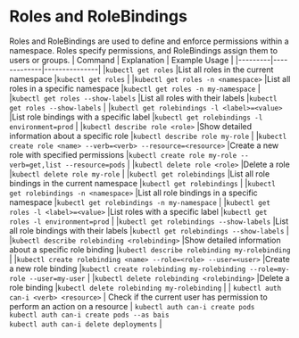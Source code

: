 # Roles and RoleBindings

Roles and RoleBindings are used to define and enforce permissions within a namespace. Roles specify permissions, and RoleBindings assign them to users or groups.
| Command | Explanation | Example Usage |
|---------|-------------|---------------|
|`kubectl get roles` |List all roles in the current namespace |`kubectl get roles` |
|`kubectl get roles -n <namespace>` |List all roles in a specific namespace |`kubectl get roles -n my-namespace` |
|`kubectl get roles --show-labels` |List all roles with their labels |`kubectl get roles --show-labels` |
|`kubectl get rolebindings -l <label>=<value>` |List role bindings with a specific label |`kubectl get rolebindings -l environment=prod` |
|`kubectl describe role <role>` |Show detailed information about a specific role |`kubectl describe role my-role` |
|`kubectl create role <name> --verb=<verb> --resource=<resource>` |Create a new role with specified permissions |`kubectl create role my-role --verb=get,list --resource=pods` |
|`kubectl delete role <role>` |Delete a role |`kubectl delete role my-role` |
|`kubectl get rolebindings` |List all role bindings in the current namespace |`kubectl get rolebindings` |
|`kubectl get rolebindings -n <namespace>` |List all role bindings in a specific namespace |`kubectl get rolebindings -n my-namespace` |
|`kubectl get roles -l <label>=<value>` |List roles with a specific label |`kubectl get roles -l environment=prod` |
|`kubectl get rolebindings --show-labels` |List all role bindings with their labels |`kubectl get rolebindings --show-labels` |
|`kubectl describe rolebinding <rolebinding>` |Show detailed information about a specific role binding |`kubectl describe rolebinding my-rolebinding` |
|`kubectl create rolebinding <name> --role=<role> --user=<user>` |Create a new role binding |`kubectl create rolebinding my-rolebinding --role=my-role --user=my-user` |
|`kubectl delete rolebinding <rolebinding>` |Delete a role binding |`kubectl delete rolebinding my-rolebinding` |
| `kubectl auth can-i <verb> <resource>` | Check if the current user has permission to perform an action on a resource | `kubectl auth can-i create pods` <br/> `kubectl auth can-i create pods --as bais` <br/> `kubectl auth can-i delete deployments` |
